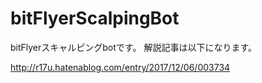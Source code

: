# bitFlyerScalpingBot

bitFlyerスキャルピングbotです。
解説記事は以下になります。

http://r17u.hatenablog.com/entry/2017/12/06/003734
